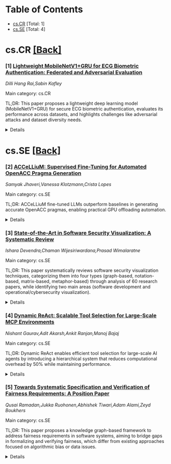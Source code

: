 <div id=toc></div>

# Table of Contents

- [cs.CR](#cs.CR) [Total: 1]
- [cs.SE](#cs.SE) [Total: 4]


<div id='cs.CR'></div>

# cs.CR [[Back]](#toc)

### [1] [Lightweight MobileNetV1+GRU for ECG Biometric Authentication: Federated and Adversarial Evaluation](https://arxiv.org/abs/2509.20382)
*Dilli Hang Rai,Sabin Kafley*

Main category: cs.CR

TL;DR: This paper proposes a lightweight deep learning model (MobileNetV1+GRU) for secure ECG biometric authentication, evaluates its performance across datasets, and highlights challenges like adversarial attacks and dataset diversity needs.


<details>
  <summary>Details</summary>
Motivation: ECG biometrics face challenges in real-time processing, privacy, and spoofing vulnerability when deployed on wearable devices, necessitating efficient and secure solutions.

Method: A lightweight MobileNetV1+GRU model is designed with 20dB Gaussian noise injection and custom preprocessing. Evaluated on four datasets (ECGID, MIT-BIH, CYBHi, PTB) under wearable conditions and edge deployment, including adversarial FGSM attack testing.

Result: Achieved 99.34% accuracy on ECGID (EER=0.0009, ROC-AUC=0.9999), 99.31% on MIT-BIH (EER=0.00013, ROC-AUC=0.9999), and similar strong metrics. Under FGSM attacks, accuracy drops to as low as 0.80%.

Conclusion: The paper stresses the importance of federated learning, adversarial robustness testing, and diverse wearable physiology datasets to ensure secure, scalable biometric systems.

Abstract: ECG biometrics offer a unique, secure authentication method, yet their
deployment on wearable devices faces real-time processing, privacy, and
spoofing vulnerability challenges. This paper proposes a lightweight deep
learning model (MobileNetV1+GRU) for ECG-based authentication, injection of
20dB Gaussian noise & custom preprocessing. We simulate wearable conditions and
edge deployment using the ECGID, MIT-BIH, CYBHi, and PTB datasets, achieving
accuracies of 99.34%, 99.31%, 91.74%, and 98.49%, F1-scores of 0.9869, 0.9923,
0.9125, and 0.9771, Precision of 0.9866, 0.9924, 0.9180 and 0.9845, Recall of
0.9878, 0.9923, 0.9129, and 0.9756, equal error rates (EER) of 0.0009, 0.00013,
0.0091, and 0.0009, and ROC-AUC values of 0.9999, 0.9999, 0.9985, and 0.9998,
while under FGSM adversarial attacks, accuracy drops from 96.82% to as low as
0.80%. This paper highlights federated learning, adversarial testing, and the
need for diverse wearable physiological datasets to ensure secure and scalable
biometrics.

</details>


<div id='cs.SE'></div>

# cs.SE [[Back]](#toc)

### [2] [ACCeLLiuM: Supervised Fine-Tuning for Automated OpenACC Pragma Generation](https://arxiv.org/abs/2509.20380)
*Samyak Jhaveri,Vanessa Klotzmann,Crista Lopes*

Main category: cs.SE

TL;DR: ACCeLLiuM fine-tuned LLMs outperform baselines in generating accurate OpenACC pragmas, enabling practical GPU offloading automation.


<details>
  <summary>Details</summary>
Motivation: GPU parallel programming remains complex despite abstraction tools like OpenACC; reducing required expertise for effective directive usage is critical for broader adoption.

Method: Developed ACCeLLiuM using a dataset of 4,033 OpenACC pragma-loop pairs via supervised fine-tuning. Models were evaluated using precision metrics for directive generation.

Result: Fine-tuned LLMs achieved 87% valid directive-type accuracy and 50% exact pragma matches. Generated pragmas included useful clause variations even in non-exact cases.

Conclusion: The study presents ACCeLLiuM, two fine-tuned LLMs for generating OpenACC directives, aiming to establish a reproducible benchmark and reduce barriers for automated GPU programming.

Abstract: The increasing ubiquity of GPUs is accompanied by the increasing complexity
of their hardware and parallel programming frameworks. Directive-based parallel
programming standards like OpenACC simplify GPU programming to some extent by
abstracting away low-level complexities, but a fair amount of expertise is
still required in order to use those directives effectively.
  We introduce ACCeLLiuM, two open weights Large Language Models specifically
fine-tuned for generating expert OpenACC directives for data-parallel loops,
along with the supervised fine-tuning dataset that was used to train them. The
ACCeLLiuM SFT dataset contains 4,033 OpenACC pragma-loop pairs mined from
public GitHub C/C++ repositories, with 3,223 pairs for training and 810 for
testing. Experimental evaluations show a pronounced performance gap in
generating correct OpenACC pragmas between base LLMs and our fine-tuned
versions. On the held-out test set, base LLMs fail to consistently generate
valid pragmas, whereas LLMs fine-tuned on the ACCeLLiuM dataset generate valid
pragmas with the correct directive type for $87\%$ of the data-parallel loops,
and exact pragmas--including directives, clauses, clause order, and clause
variables--for $50\%$ of the cases. Even when not exact, generated pragmas
frequently incorporate the correct clauses in a different order than the
ground-truth label, or include additional clauses that enable finer control
over parallel execution, data movement, and concurrency, offering practical
value beyond strict string-matching. By publicly releasing the code, models,
and dataset as ACCeLLiuM we hope to establish a reproducible benchmark for
LLM-powered OpenACC pragma generation, and lower the barrier to automated GPU
offloading of serially written programs.

</details>


### [3] [State-of-the-Art in Software Security Visualization: A Systematic Review](https://arxiv.org/abs/2509.20385)
*Ishara Devendra,Chaman Wijesiriwardana,Prasad Wimalaratne*

Main category: cs.SE

TL;DR: This paper systematically reviews software security visualization techniques, categorizing them into four types (graph-based, notation-based, matrix-based, metaphor-based) through analysis of 60 research papers, while identifying two main areas (software development and operational/cybersecurity visualization).


<details>
  <summary>Details</summary>
Motivation: Traditional text-based/normative security analysis methods are becoming ineffective with system complexity and evolving threats.

Method: Systematic review of over 60 recent key research papers to create a taxonomy and identify patterns.

Result: A comprehensive taxonomy of four visualization types, identification of two core research areas, and analysis of key issues/advancements.

Conclusion: Innovative adaptive visualization techniques are urgently needed to improve threat detection and security responses through evolving visualization methods.

Abstract: Software security visualization is an interdisciplinary field that combines
the technical complexity of cybersecurity, including threat intelligence and
compliance monitoring, with visual analytics, transforming complex security
data into easily digestible visual formats. As software systems get more
complex and the threat landscape evolves, traditional text-based and numerical
methods for analyzing and interpreting security concerns become increasingly
ineffective. The purpose of this paper is to systematically review existing
research and create a comprehensive taxonomy of software security visualization
techniques through literature, categorizing these techniques into four types:
graph-based, notation-based, matrix-based, and metaphor-based visualization.
This systematic review explores over 60 recent key research papers in software
security visualization, highlighting its key issues, recent advancements, and
prospective future research directions. From the comprehensive analysis, the
two main areas were distinctly highlighted as extensive software development
visualization, focusing on advanced methods for depicting software
architecture: operational security visualization and cybersecurity
visualization. The findings highlight the necessity for innovative
visualization techniques that adapt to the evolving security landscape, with
practical implications for enhancing threat detection, improving security
response strategies, and guiding future research.

</details>


### [4] [Dynamic ReAct: Scalable Tool Selection for Large-Scale MCP Environments](https://arxiv.org/abs/2509.20386)
*Nishant Gaurav,Adit Akarsh,Ankit Ranjan,Manoj Bajaj*

Main category: cs.SE

TL;DR: Dynamic ReAct enables efficient tool selection for large-scale AI agents by introducing a hierarchical system that reduces computational overhead by 50% while maintaining performance.


<details>
  <summary>Details</summary>
Motivation: Traditional ReAct agents fail with extensive tool sets due to memory limitations and computational infeasibility of loading all tools simultaneously.

Method: Five iterative architectures culminating in a context-aware search-and-load mechanism for progressive tool selection refinement.

Result: 50% reduction in tool loading overhead with preserved task completion accuracy across diverse environments.

Conclusion: Dynamic ReAct advances general-purpose AI agents by enabling intelligent, low-overhead adaptation to large tool environments.

Abstract: We present Dynamic ReAct, a novel approach for enabling ReAct agents to ef-
ficiently operate with extensive Model Control Protocol (MCP) tool sets that
exceed the contextual memory limitations of large language models. Our approach
addresses the fundamental challenge of tool selection in environments
containing hundreds or thousands of available tools, where loading all tools
simultaneously is computationally infeasible. We propose and evaluate five
distinct architectures that progressively refine the tool selection process,
culminating in a search-and-load mechanism that achieves intelligent tool
selection with minimal computational overhead. Our experimental results
demonstrate that the proposed approach reduces tool loading by up to 50% while
maintaining task completion accuracy, advancing the path towards truly
general-purpose AI agents capable of dynamically adapting to diverse task
environments.

</details>


### [5] [Towards Systematic Specification and Verification of Fairness Requirements: A Position Paper](https://arxiv.org/abs/2509.20387)
*Qusai Ramadan,Jukka Ruohonen,Abhishek Tiwari,Adam Alami,Zeyd Boukhers*

Main category: cs.SE

TL;DR: This paper proposes a knowledge graph-based framework to address fairness requirements in software systems, aiming to bridge gaps in formalizing and verifying fairness, which differ from existing approaches focused on algorithmic bias or data issues.


<details>
  <summary>Details</summary>
Motivation: The study addresses the lack of well-specified fairness requirements and their verification, highlighting that discrimination in software systems often stems from implicit expert knowledge and unaddressed fairness requirements, unlike prior focuses on biased data or algorithms.

Method: The authors leverage knowledge graphs, inspired by security engineering applications, to formalize fairness knowledge and create a verifiable framework for fairness requirements, outlining challenges and a research roadmap.

Result: The paper presents a framework for fairness knowledge graphs, identifies research challenges, formulates research questions, and proposes a roadmap for addressing these challenges.

Conclusion: The framework enables systematic specification and verification of fairness requirements, offering a structured approach to mitigate discrimination risks in software systems through formalized, domain-agnostic knowledge representation.

Abstract: Decisions suggested by improperly designed software systems might be prone to
discriminate against people based on protected characteristics, such as gender
and ethnicity. Previous studies attribute such undesired behavior to flaws in
algorithmic design or biased data. However, these studies ignore that
discrimination is often the result of a lack of well-specified fairness
requirements and their verification. The fact that experts' knowledge about
fairness is often implicit makes the task of specifying precise and verifiable
fairness requirements difficult. In related domains, such as security
engineering, knowledge graphs have been proven to be effective in formalizing
knowledge to assist requirements specification and verification. To address the
lack of formal mechanisms for specifying and verifying fairness requirements,
we propose the development of a knowledge graph-based framework for fairness.
In this paper, we discuss the challenges, research questions, and a road map
towards addressing the research questions.

</details>
